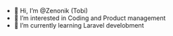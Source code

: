 - 👋 Hi, I’m @Zenonik (Tobi)
- 👀 I’m interested in Coding and Product management
- 🌱 I’m currently learning Laravel develobment
